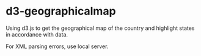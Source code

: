 # d3-geographicalmap
Using d3.js to get the geographical map of the country and highlight states in accordance with data.

For XML parsing errors, use local server.
